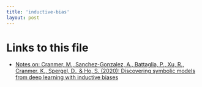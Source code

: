 ```yaml
---
title: 'inductive-bias'
layout: post
---
```




# Links to this file

- [Notes on: Cranmer, M., Sanchez-Gonzalez, A., Battaglia, P., Xu, R., Cranmer, K., Spergel, D., & Ho, S. (2020): Discovering symbolic models from deep learning with inductive biases](/2006.11287)
